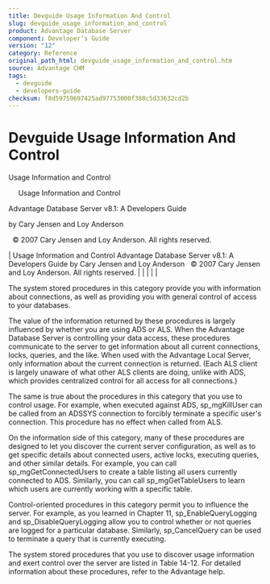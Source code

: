 ```yaml
---
title: Devguide Usage Information And Control
slug: devguide_usage_information_and_control
product: Advantage Database Server
component: Developer’s Guide
version: "12"
category: Reference
original_path_html: devguide_usage_information_and_control.htm
source: Advantage CHM
tags:
  - devguide
  - developers-guide
checksum: f8d59759697425ad97753000f388c5d33632cd2b
---
```


# Devguide Usage Information And Control

Usage Information and Control

     Usage Information and Control

Advantage Database Server v8.1: A Developers Guide

by Cary Jensen and Loy Anderson

  © 2007 Cary Jensen and Loy Anderson. All rights reserved.

| Usage Information and Control  Advantage Database Server v8.1: A Developers Guide  by Cary Jensen and Loy Anderson    © 2007 Cary Jensen and Loy Anderson. All rights reserved. |  |  |  |  |

The system stored procedures in this category provide you with information about connections, as well as providing you with general control of access to your databases.

The value of the information returned by these procedures is largely influenced by whether you are using ADS or ALS. When the Advantage Database Server is controlling your data access, these procedures communicate to the server to get information about all current connections, locks, queries, and the like. When used with the Advantage Local Server, only information about the current connection is returned. (Each ALS client is largely unaware of what other ALS clients are doing, unlike with ADS, which provides centralized control for all access for all connections.)

The same is true about the procedures in this category that you use to control usage. For example, when executed against ADS, sp\_mgKillUser can be called from an ADSSYS connection to forcibly terminate a specific user's connection. This procedure has no effect when called from ALS.

On the information side of this category, many of these procedures are designed to let you discover the current server configuration, as well as to get specific details about connected users, active locks, executing queries, and other similar details. For example, you can call sp\_mgGetConnectedUsers to create a table listing all users currently connected to ADS. Similarly, you can call sp\_mgGetTableUsers to learn which users are currently working with a specific table.

Control-oriented procedures in this category permit you to influence the server. For example, as you learned in Chapter 11, sp\_EnableQueryLogging and sp\_DisableQueryLogging allow you to control whether or not queries are logged for a particular database. Similarly, sp\_CancelQuery can be used to terminate a query that is currently executing.

The system stored procedures that you use to discover usage information and exert control over the server are listed in Table 14-12. For detailed information about these procedures, refer to the Advantage help.
